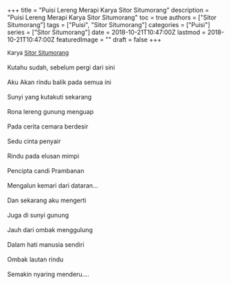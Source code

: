 +++
title = "Puisi Lereng Merapi Karya Sitor Situmorang"
description = "Puisi Lereng Merapi Karya Sitor Situmorang"
toc = true
authors = ["Sitor Situmorang"]
tags = ["Puisi", "Sitor Situmorang"]
categories = ["Puisi"]
series = ["Sitor Situmorang"]
date = 2018-10-21T10:47:00Z
lastmod = 2018-10-21T10:47:00Z
featuredImage = ""
draft = false
+++

<div style="text-align: justify;">
<div style="font-size: small;">Karya <a href="/authors/sitor-situmorang/" target="_blank">Sitor Situmorang</a></div><br />
Kutahu sudah, sebelum pergi dari sini<br /><br />Aku Akan rindu balik pada semua ini<br /><br />Sunyi yang kutakuti sekarang<br /><br />Rona lereng gunung menguap<br /><br />Pada cerita cemara berdesir<br /><br />Sedu cinta penyair<br /><br />Rindu pada elusan mimpi<br /><br />Pencipta candi Prambanan<br /><br />Mengalun kemari dari dataran…<br /><br />Dan sekarang aku mengerti<br /><br />Juga di sunyi gunung<br /><br />Jauh dari ombak menggulung<br /><br />Dalam hati manusia sendiri<br /><br />Ombak lautan rindu<br /><br />Semakin nyaring menderu….</div>
